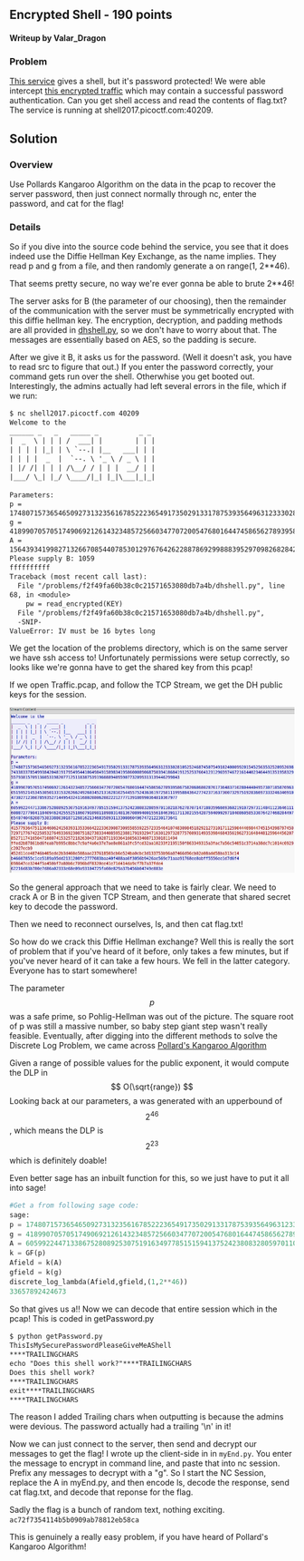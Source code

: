 ## Encrypted Shell - 190 points

#### Writeup by Valar_Dragon



### Problem

[This service](dhshell.py) gives a shell, but it's password protected! We were able intercept [this encrypted traffic](traffic.pcap)
which may contain a successful password authentication. Can you get shell access and read the contents of flag.txt?
The service is running at shell2017.picoctf.com:40209.


## Solution

### Overview

Use Pollards Kangaroo Algorithm on the data in the pcap to recover the server password, then just connect normally through nc, enter the password, and cat for the flag!

### Details

So if you dive into the source code behind the service, you see that it does indeed use  the Diffie Hellman Key Exchange, as the name implies. They read p and g from a file, and then randomly generate a on range(1, 2**46).

That seems pretty secure, no way we're ever gonna be able to brute 2**46!

The server asks for B (the parameter of our choosing), then the remainder of the communication with the server must be symmetrically encrypted with this diffie hellman key.
The encryption, decryption, and padding methods are all provided in [dhshell.py](dhshell.py), so we don't have to worry about that. The messages are essentially based on AES, so the padding is secure.

After we give it B, it asks us for the password. (Well it doesn't ask, you have to read src to figure that out.) If you enter the password correctly, your command gets run over the shell. Otherwhise you get booted out.
Interestingly, the admins actually had left several errors in the file, which if we run:
```
$ nc shell2017.picoctf.com 40209
Welcome to the
______ _   _   _____ _          _ _
|  _  \ | | | /  ___| |        | | |
| | | | |_| | \ `--.| |__   ___| | |
| | | |  _  |  `--. \ '_ \ / _ \ | |
| |/ /| | | | /\__/ / | | |  __/ | |
|___/ \_| |_/ \____/|_| |_|\___|_|_|

Parameters:
p = 174807157365465092731323561678522236549173502913317875393564963123330281052524687450754910240009920154525635325209526987433833785499384204819179549544106498491589834195860008906875039418684191252537604123129659746721614402346449135195832955793815709136053198207712511838753919608894095907732099313139446299843
g = 41899070570517490692126143234857256603477072005476801644745865627893958675820606802876173648371028044404957307185876963051595214534530501331532626624926034521316281025445575243636197258111995884364277423716373007329751928366973332463469104730271236078593527144954324116802080620822212777139186990364810367977
A = 156439341998271326670854407853012976764262288786929988839529709826828422232670472310365037800284072340235486706283005338468448237653712979317842659987697497127703110446780267034878733794922311404471812801624206593707502453597072975694923902719171702681870307700853226866506301755446619246056034103194097113506
Please supply B: 1059
ffffffffff  
Traceback (most recent call last):
  File "/problems/f2f49fa60b38c0c21571653080db7a4b/dhshell.py", line 68, in <module>
    pw = read_encrypted(KEY)
  File "/problems/f2f49fa60b38c0c21571653080db7a4b/dhshell.py",
  -SNIP-
ValueError: IV must be 16 bytes long
```

We get the location of the problems directory, which is on the same server we have ssh access to! Unfortunately permissions were setup correctly, so looks like we're gonna have to get the shared key from this pcap!

If we open Traffic.pcap, and follow the TCP Stream, we get the DH public keys for the session.

![TCP Stream](TCP_Stream.png)

So the general approach that we need to take is fairly clear.
We need to crack A or B in the given TCP Stream, and then generate that shared secret key to decode the password.

Then we need to reconnect ourselves, ls, and then cat flag.txt!

So how do we crack this Diffie Hellman exchange?
Well this is really the sort of problem that if you've heard of it before, only takes a few minutes, but if you've never heard of it can take a few hours.
We fell in the latter category. Everyone has to start somewhere!

The parameter $$ p $$ was a safe prime, so Pohlig-Hellman was out of the picture.
The square root of p was still a massive number, so baby step giant step wasn't really feasible.
Eventually, after digging into the different methods to solve the Discrete Log Problem, we came across [Pollard's Kangaroo Algorithm](https://en.wikipedia.org/wiki/Pollard%27s_kangaroo_algorithm)

Given a range of possible values for the public exponent, it would compute the DLP in
$$ O(\sqrt{range}) $$
Looking back at our parameters, a was generated with an upperbound of $$ 2^{46} $$, which means the DLP is $$ 2^{23} $$ which is definitely doable!

Even better sage has an inbuilt function for this, so we just have to put it all into sage!

```python
#Get a from following sage code:
sage:
p = 174807157365465092731323561678522236549173502913317875393564963123330281052524687450754910240009920154525635325209526987433833785499384204819179549544106498491589834195860008906875039418684191252537604123129659746721614402346449135195832955793815709136053198207712511838753919608894095907732099313139446299843
g = 41899070570517490692126143234857256603477072005476801644745865627893958675820606802876173648371028044404957307185876963051595214534530501331532626624926034521316281025445575243636197258111995884364277423716373007329751928366973332463469104730271236078593527144954324116802080620822212777139186990364810367977
A = 60599224471338675280892530751916349778515159413752423808328059701102187627870714718035966693602191072973114841123646111608872779841184094624255525186079109811898831481367089940015561846391171130215542875940992971840860585330764274682844976540740482087538338803018712681621346835893113300860496747212230173641
k = GF(p)
Afield = k(A)
gfield = k(g)
discrete_log_lambda(Afield,gfield,(1,2**46))
33657892424673
```

So that gives us a!!
Now we can decode that entire session which in the pcap!
This is coded in getPassword.py

```
$ python getPassword.py
ThisIsMySecurePasswordPleaseGiveMeAShell
****TRAILINGCHARS
echo "Does this shell work?"****TRAILINGCHARS
Does this shell work?
****TRAILINGCHARS
exit****TRAILINGCHARS
****TRAILINGCHARS
```
The reason I added Trailing chars when outputting is because the admins were devious. The password actually had a trailing '\n' in it!

Now we can just connect to the server, then send and decrypt our messages to get the flag! I wrote up the client-side in in `myEnd.py`.
You enter the message to encrypt in command line, and paste that into nc session.
Prefix any messages to decrypt with a "g". So I start the NC Session, replace the A in myEnd.py, and then encode ls, decode the response, send cat flag.txt, and decode that reponse for the flag.

Sadly the flag is a bunch of random text, nothing exciting.
`ac72f7354114b5b0909ab78812eb58ca`

This is genuinely a really easy problem, if you have heard of Pollard's Kangaroo Algorithm!
